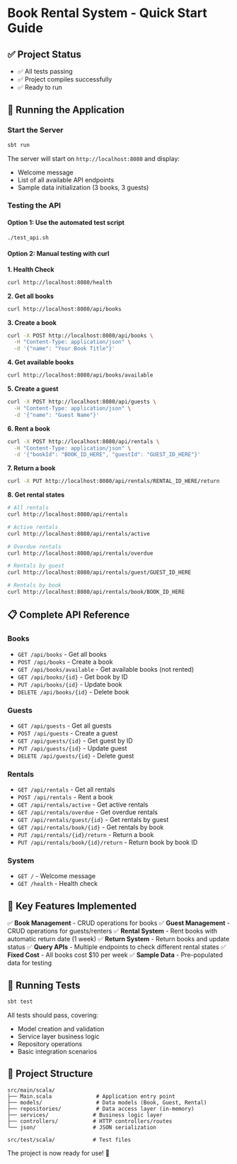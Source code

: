 # Book Rental System - Quick Start Guide

## ✅ Project Status
- ✅ All tests passing
- ✅ Project compiles successfully
- ✅ Ready to run

## 🚀 Running the Application

### Start the Server
```bash
sbt run
```

The server will start on `http://localhost:8080` and display:
- Welcome message
- List of all available API endpoints
- Sample data initialization (3 books, 3 guests)

### Testing the API

#### Option 1: Use the automated test script
```bash
./test_api.sh
```

#### Option 2: Manual testing with curl

**1. Health Check**
```bash
curl http://localhost:8080/health
```

**2. Get all books**
```bash
curl http://localhost:8080/api/books
```

**3. Create a book**
```bash
curl -X POST http://localhost:8080/api/books \
  -H "Content-Type: application/json" \
  -d '{"name": "Your Book Title"}'
```

**4. Get available books**
```bash
curl http://localhost:8080/api/books/available
```

**5. Create a guest**
```bash
curl -X POST http://localhost:8080/api/guests \
  -H "Content-Type: application/json" \
  -d '{"name": "Guest Name"}'
```

**6. Rent a book**
```bash
curl -X POST http://localhost:8080/api/rentals \
  -H "Content-Type: application/json" \
  -d '{"bookId": "BOOK_ID_HERE", "guestId": "GUEST_ID_HERE"}'
```

**7. Return a book**
```bash
curl -X PUT http://localhost:8080/api/rentals/RENTAL_ID_HERE/return
```

**8. Get rental states**
```bash
# All rentals
curl http://localhost:8080/api/rentals

# Active rentals
curl http://localhost:8080/api/rentals/active

# Overdue rentals
curl http://localhost:8080/api/rentals/overdue

# Rentals by guest
curl http://localhost:8080/api/rentals/guest/GUEST_ID_HERE

# Rentals by book
curl http://localhost:8080/api/rentals/book/BOOK_ID_HERE
```

## 📋 Complete API Reference

### Books
- `GET /api/books` - Get all books
- `POST /api/books` - Create a book
- `GET /api/books/available` - Get available books (not rented)
- `GET /api/books/{id}` - Get book by ID
- `PUT /api/books/{id}` - Update book
- `DELETE /api/books/{id}` - Delete book

### Guests
- `GET /api/guests` - Get all guests
- `POST /api/guests` - Create a guest
- `GET /api/guests/{id}` - Get guest by ID
- `PUT /api/guests/{id}` - Update guest
- `DELETE /api/guests/{id}` - Delete guest

### Rentals
- `GET /api/rentals` - Get all rentals
- `POST /api/rentals` - Rent a book
- `GET /api/rentals/active` - Get active rentals
- `GET /api/rentals/overdue` - Get overdue rentals
- `GET /api/rentals/guest/{id}` - Get rentals by guest
- `GET /api/rentals/book/{id}` - Get rentals by book
- `PUT /api/rentals/{id}/return` - Return a book
- `PUT /api/rentals/book/{id}/return` - Return book by book ID

### System
- `GET /` - Welcome message
- `GET /health` - Health check

## 🎯 Key Features Implemented

✅ **Book Management** - CRUD operations for books
✅ **Guest Management** - CRUD operations for guests/renters
✅ **Rental System** - Rent books with automatic return date (1 week)
✅ **Return System** - Return books and update status
✅ **Query APIs** - Multiple endpoints to check different rental states
✅ **Fixed Cost** - All books cost $10 per week
✅ **Sample Data** - Pre-populated data for testing

## 🧪 Running Tests

```bash
sbt test
```

All tests should pass, covering:
- Model creation and validation
- Service layer business logic
- Repository operations
- Basic integration scenarios

## 📁 Project Structure

```
src/main/scala/
├── Main.scala              # Application entry point
├── models/                 # Data models (Book, Guest, Rental)
├── repositories/           # Data access layer (in-memory)
├── services/              # Business logic layer
├── controllers/           # HTTP controllers/routes
└── json/                  # JSON serialization

src/test/scala/            # Test files
```

The project is now ready for use! 🎉
